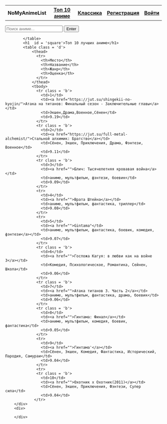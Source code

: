 <!DOCTYPE html>
<html lang="en">
<head>
    <meta charset="UTF-8">
    <meta http-equiv="X-UA-Compatible" content="IE=edge">
    <meta name="viewport" content="width=device-width, initial-scale=1.0">
    <link rel="stylesheet" href="1css.css">
    <title>NoMyAnimeList</title>
</head>
<body>
        <div>
            <table class = 'q'>
              <tr>
                <th class = 'a'>
                  NoMyAnimeList
                </th>
                <th class = 'a'>
                  <a href="1.html">Топ 10 аниме</a>
                </th>
                <th class = 'e'>
                    <a href="2.html">Классика </a>
              </th>
                <th class = 'c'>
                  <a href="регистрация.html">Регистрация</a>
                </th>
                <th class = 'c'>
                  <a href="войти.html">Войти</a>
                </th>
              </tr>
            </table>
            <table>
              <div>
                <input type="text" id="search-input" placeholder="Поиск аниме..." >
                <input type="submit" name="" value="Enter">
              </div>

            </table>
            <h1  id = 'square'>Топ 10 лучших аниме</h1>
            <table class = 'd'>
                <thead>
                  <tr>
                    <th>Место</th>
                    <th>Название</th>
                    <th>Жанр</th>
                    <th>Оценка</th>
                  </tr>
                </thead>
                <tbody>
                  <tr class = 'b'>
                    <td>1</td>
                    <td><a href="https://jut.su/shingekii-no-kyojin/">Атака на титанов: Финальный сезон - Заключительные главы</a></td>
                    <td>Экшен,Драма,Военное,Сёнен</td>
                    <td>9.19</td>
                  </tr>
                  <tr class = 'b'>
                    <td>2</td>
                    <td><a href="https://jut.su/full-metal-alchemist/">Стальной алхимик: Братство</a></td>
                    <td>Сёнен, Экшен, Приключения, Драма, Фэнтези, Военное</td>
                    <td>9.11</td>
                  </tr>
                  <tr class = 'b'>
                    <td>3</td>
                    <td><a href="">Блич: Тысячелетняя кровавая война</a></td>
                    <td>аниме, мультфильм, фэнтези, боевик</td>
                    <td>9.09</td>
                  </tr>
                  <tr>
                    <td>4</td>
                    <td><a href="">Врата Штейна</a></td>
                    <td>аниме, мультфильм, фантастика, триллер</td>
                    <td>9.08</td>
                  </tr>
                  <tr>
                    <td>5</td>
                    <td><a href="">Gintama°</td>
                    <td>аниме, мультфильм, фантастика, боевик, комедия, фэнтези</a></td>
                    <td>9.07</td>
                  </tr>
                  <tr class = 'b'>
                    <td>6</td>
                    <td><a href="">Госпожа Кагуя: в любви как на войне 3</a></td>
                    <td>Комедия, Психологическое, Романтика, Сейнен, Школа</td>
                    <td>9.06</td>
                  </tr>
                  <tr class = 'b'>
                    <td>7</td>
                    <td><a href="">Атака титанов 3. Часть 2</a></td>
                    <td>аниме, мультфильм, фантастика, драма, боевик</td>
                    <td>9.06</td>
                  </tr>
                  <tr class = 'b'>
                    <td>8</td>
                    <td><a href="">Гинтама: Финал</a></td>
                    <td>аниме, мультфильм, комедия, боевик, фантастика</td>
                    <td>9.05</td>
                  </tr>
                  <tr>
                    <td>9</td>
                    <td><a href="">Гинтама'</a></td>
                    <td>Сёнен, Экшен, Комедия, Фантастика, Исторический, Пародия, Самураи</td>
                    <td>9.04</td>
                  </tr>
                  <tr>
                  <tr class = 'b'>
                    <td>10</td>
                    <td><a href="">Охотник х Охотник(2011)</a></td>
                    <td>Сёнен, Экшен, Приключения, Фэнтези, Супер сила</td>
                    <td>9.04</td>
                 </tr>
        </div>
        <div>

        </div>
</body>
</html>
